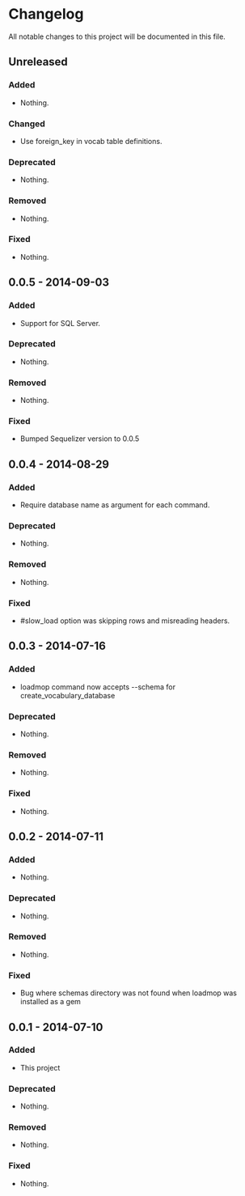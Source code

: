 # Changelog
All notable changes to this project will be documented in this file.

## Unreleased

### Added
- Nothing.

### Changed
- Use foreign_key in vocab table definitions.

### Deprecated
- Nothing.

### Removed
- Nothing.

### Fixed
- Nothing.



## 0.0.5 - 2014-09-03

### Added
- Support for SQL Server.

### Deprecated
- Nothing.

### Removed
- Nothing.

### Fixed
- Bumped Sequelizer version to 0.0.5


## 0.0.4 - 2014-08-29

### Added
- Require database name as argument for each command.

### Deprecated
- Nothing.

### Removed
- Nothing.

### Fixed
- #slow_load option was skipping rows and misreading headers.


## 0.0.3 - 2014-07-16

### Added
- loadmop command now accepts --schema for create_vocabulary_database

### Deprecated
- Nothing.

### Removed
- Nothing.

### Fixed
- Nothing.


## 0.0.2 - 2014-07-11

### Added
- Nothing.

### Deprecated
- Nothing.

### Removed
- Nothing.

### Fixed
- Bug where schemas directory was not found when loadmop was installed as a gem


## 0.0.1 - 2014-07-10

### Added
- This project

### Deprecated
- Nothing.

### Removed
- Nothing.

### Fixed
- Nothing.
